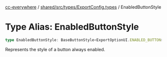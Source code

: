 [cc-everywhere](../../../../../index.md) / [shared/src/types/ExportConfig.types](../index.md) / EnabledButtonStyle

# Type Alias: EnabledButtonStyle

```ts
type EnabledButtonStyle: BaseButtonStyle<ExportOptionUI.ENABLED_BUTTON>;
```

Represents the style of a button always enabled.
